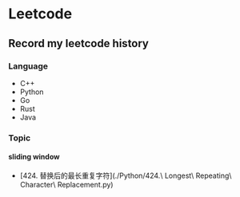 # Leetcode

## Record my leetcode history

### Language

+ C++
+ Python
+ Go
+ Rust
+ Java


### Topic

#### sliding window

+ [424. 替换后的最长重复字符](./Python/424.\ Longest\ Repeating\ Character\ Replacement.py)
